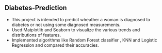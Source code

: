 ## Diabetes-Prediction

- This project is intended to predict wheather a woman is diagnosed to diabetes or not using some diagnosed measurements.
- Used Matplotlib and Seaborn to visualize the various trends and distributions of features.
- Implemented algorithms like Random Forest classifier , KNN and Logistic Regression and compared their accuracies.
